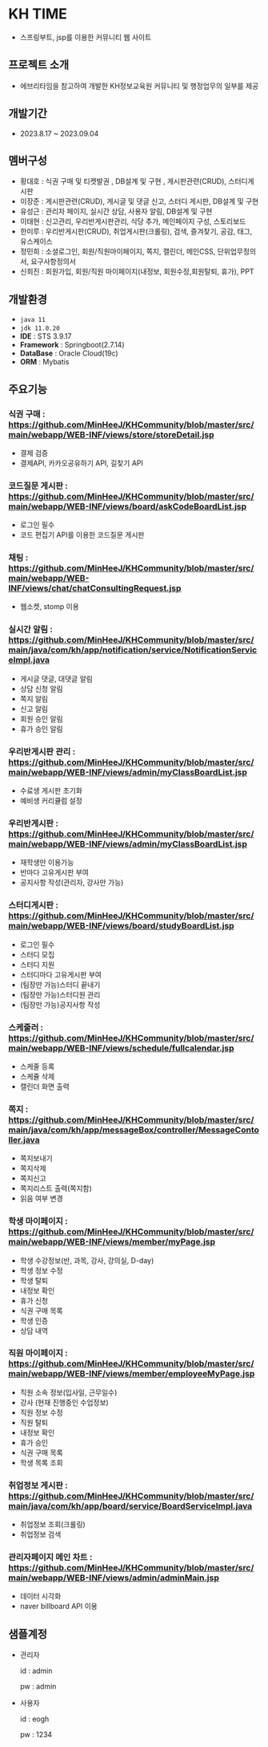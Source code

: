 # KH TIME
- 스프링부트, jsp를 이용한 커뮤니티 웹 사이트

## 프로젝트 소개
- 에브리타임을 참고하여 개발한 KH정보교육원 커뮤니티 및 행정업무의 일부를 제공

## 개발기간
- 2023.8.17 ~ 2023.09.04

## 멤버구성
- 황대호 : 식권 구매 및 티켓발권 , DB설계 및 구현 , 게시판관련(CRUD), 스터디게시판
- 이장준 : 게시판관련(CRUD), 게시글 및 댓글 신고, 스터디 게시판, DB설계 및 구현
- 유성근 : 관리자 페이지, 실시간 상담, 사용자 알림, DB설계 및 구현
- 이태현 : 신고관리, 우리반게시판관리, 식당 추가, 메인페이지 구성, 스토리보드
- 한미루 : 우리반게시판(CRUD), 취업게시판(크롤링), 검색, 즐겨찾기, 공감, 태그, 유스케이스
- 정민희 : 소셜로그인, 회원/직원마이페이지, 쪽지, 캘린더, 메인CSS, 단위업무정의서, 요구사항정의서
- 신희진 : 회원가입, 회원/직원 마이페이지(내정보, 회원수정,회원탈퇴, 휴가), PPT

## 개발환경
- `java 11`
- `jdk 11.0.20`
- **IDE** : STS 3.9.17
- **Framework** : Springboot(2.7.14)
- **DataBase** : Oracle Cloud(19c)
- **ORM** : Mybatis

## 주요기능
### 식권 구매 : https://github.com/MinHeeJ/KHCommunity/blob/master/src/main/webapp/WEB-INF/views/store/storeDetail.jsp
   - 결제 검증
   - 결제API, 카카오공유하기 API, 길찾기 API
     
### 코드질문 게시판 : https://github.com/MinHeeJ/KHCommunity/blob/master/src/main/webapp/WEB-INF/views/board/askCodeBoardList.jsp
   - 로그인 필수
   - 코드 편집기 API를 이용한 코드질문 게시판
    
### 채팅 : https://github.com/MinHeeJ/KHCommunity/blob/master/src/main/webapp/WEB-INF/views/chat/chatConsultingRequest.jsp
   - 웹소켓, stomp 이용
     
### 실시간 알림 : https://github.com/MinHeeJ/KHCommunity/blob/master/src/main/java/com/kh/app/notification/service/NotificationServiceImpl.java
   - 게시글 댓글, 대댓글 알림
   - 상담 신청 알림
   - 쪽지 알림
   - 신고 알림
   - 회원 승인 알림
   - 휴가 승인 알림

### 우리반게시판 관리 : https://github.com/MinHeeJ/KHCommunity/blob/master/src/main/webapp/WEB-INF/views/admin/myClassBoardList.jsp
   - 수료생 게시판 초기화
   - 예비생 커리큘럼 설정
     
### 우리반게시판 : https://github.com/MinHeeJ/KHCommunity/blob/master/src/main/webapp/WEB-INF/views/admin/myClassBoardList.jsp
   - 재학생만 이용가능
   - 반마다 고유게시판 부여
   - 공지사항 작성(관리자, 강사만 가능)

### 스터디게시판 : https://github.com/MinHeeJ/KHCommunity/blob/master/src/main/webapp/WEB-INF/views/board/studyBoardList.jsp
   - 로그인 필수
   - 스터디 모집
   - 스터디 지원
   - 스터디마다 고유게시판 부여
   - (팀장만 가능)스터디 끝내기
   - (팀장만 가능)스터디원 관리
   - (팀장만 가능)공지사항 작성

### 스케줄러 : https://github.com/MinHeeJ/KHCommunity/blob/master/src/main/webapp/WEB-INF/views/schedule/fullcalendar.jsp
   - 스케줄 등록
   - 스케쥴 삭제
   - 캘린더 화면 출력
     
### 쪽지 : https://github.com/MinHeeJ/KHCommunity/blob/master/src/main/java/com/kh/app/messageBox/controller/MessageContoller.java
   - 쪽지보내기
   - 쪽지삭제
   - 쪽지신고
   - 쪽지리스트 출력(쪽지함)
   - 읽음 여부 변경
     
### 학생 마이페이지 : https://github.com/MinHeeJ/KHCommunity/blob/master/src/main/webapp/WEB-INF/views/member/myPage.jsp
   - 학생 수강정보(반, 과목, 강사, 강의실, D-day)
   - 학생 정보 수정
   - 학생 탈퇴
   - 내정보 확인
   - 휴가 신청
   - 식권 구매 목록
   - 학생 인증
   - 상담 내역
     
### 직원 마이페이지 : https://github.com/MinHeeJ/KHCommunity/blob/master/src/main/webapp/WEB-INF/views/member/employeeMyPage.jsp
   - 직원 소속 정보(입사일, 근무일수)
   - 강사 (현재 진행중인 수업정보)
   - 직원 정보 수정
   - 직원 탈퇴
   - 내정보 확인
   - 휴가 승인
   - 식권 구매 목록
   - 학생 목록 조회
  
### 취업정보 게시판 : https://github.com/MinHeeJ/KHCommunity/blob/master/src/main/java/com/kh/app/board/service/BoardServiceImpl.java
   - 취업정보 조회(크롤링)
   - 취업정보 검색
     
### 관리자페이지 메인 차트 : https://github.com/MinHeeJ/KHCommunity/blob/master/src/main/webapp/WEB-INF/views/admin/adminMain.jsp
   - 데이터 시각화
   - naver billboard API 이용  

## 샘플계정
- 관리자
  
  id : admin
  
  pw : admin
- 사용자

  id : eogh
 
  pw : 1234

